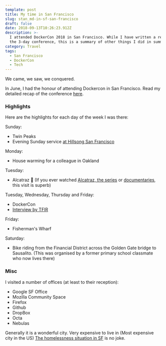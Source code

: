 ```yaml
---
template: post
title: My time in San Francisco
slug: stan_md-in-sf-san-francisco
draft: false
date: 2018-09-13T10:26:23.912Z
description: >-
  I attended DockerCon 2018 in San Francisco. While I have written a recap on
  the 3-day conference, this is a summary of other things I did in summary.
category: Travel
tags:
  - San Francisco
  - DockerCon
  - Tech
---
```

We came, we saw, we conquered.

In June, I had the honour of attending Dockercon in San Francisco. Read my detailed recap of the conference [here](https://medium.com/the-andela-way/dockercon-2018-recap-3e7b75541405).

### Highlights
Here are the highlights for each day of the week I was there:

Sunday:
- Twin Peaks
- Evening Sunday service [at Hillsong San Francisco](https://twitter.com/NdagiStanley/status/1006136745073635329)

Monday:
- House warming for a colleague in Oakland

Tuesday:
- Alcatraz 🙌 (If you ever watched [Alcatraz, the series](https://www.imdb.com/title/tt1728102/) or [documentaries](https://www.google.com/search?safe=strict&ei=rNuZW-GvE4y2aYP-tpgP&q=alcatraz+documentary&oq=alcatraz+documentary&gs_l=psy-ab.3..0i71k1l8.0.0.0.7812.0.0.0.0.0.0.0.0..0.0....0...1..64.psy-ab..0.0.0....0.vO0daMsK1Og), this visit is superb)

Tuesday, Wednesday, Thursday and Friday:
- DockerCon
- [Interview by TFIR](https://www.tfir.io/andela-transforming-open-source-software-development-in-africa/)

Friday:
- Fisherman's Wharf

Saturday:
- Bike riding from the Financial District across the Golden Gate bridge to Sausalito. (This was organised by a former primary school classmate who now lives there)

### Misc

I visited a number of offices (at least to their reception):
- Google SF Office
- Mozilla Community Space
- Firefox
- Github
- DropBox
- Octa
- Nebulas

Generally it is a wonderful city. Very expensive to live in (Most expensive city in the US) [The homelessness situation in SF](https://en.wikipedia.org/wiki/Homelessness_in_the_San_Francisco_Bay_Area) is no joke.
